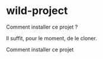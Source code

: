 # wild-project

Comment installer ce projet ?


Il suffit, pour le moment, de le cloner.


Comment installer ce projet

